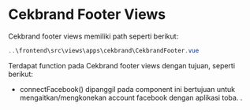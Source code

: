 # Cekbrand Footer Views

Cekbrand footer views memiliki path seperti berikut:

```powershell
..\frontend\src\views\apps\cekbrand\CekbrandFooter.vue
```

Terdapat function pada Cekbrand footer views dengan tujuan, seperti berikut:

- connectFacebook() dipanggil pada component ini bertujuan untuk mengaitkan/mengkonekan account facebook dengan aplikasi toba. .
